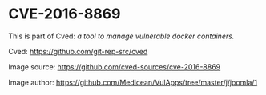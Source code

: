 # CVE-2016-8869

This is part of Cved: *a tool to manage vulnerable docker containers.*

Cved: https://github.com/git-rep-src/cved

Image source: https://github.com/cved-sources/cve-2016-8869

Image author: https://github.com/Medicean/VulApps/tree/master/j/joomla/1
